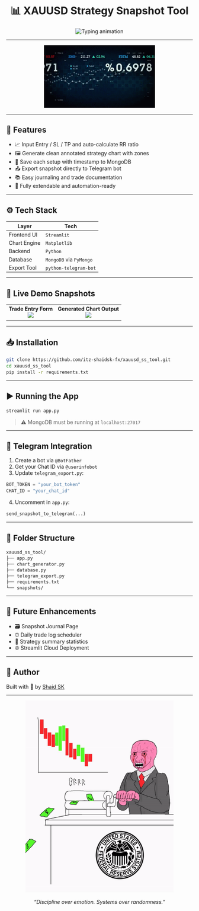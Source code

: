 
<h1 align="center">📊 XAUUSD Strategy Snapshot Tool</h1>

<p align="center">
  <img src="https://readme-typing-svg.herokuapp.com?font=Fira+Code&size=22&pause=1000&center=true&vCenter=true&multiline=false&width=600&lines=📈+Trade+Log+Visualizer+for+XAUUSD;⚙️+Entry%2FSL%2FTP+%2B+RR+Calculator;📤+Telegram+Export+%2B+MongoDB+Tracker" alt="Typing animation"/>
</p>

---

<p align="center">
  <img src="https://github.com/ShAiDSk/XAUUSD_Strategy_Snapshot_Tool/blob/main/Trading_GIF__.gif" width="300" alt="Trading chart gif" />
</p>

---

## 🚀 Features

- 📈 Input Entry / SL / TP and auto-calculate RR ratio
- 🖼️ Generate clean annotated strategy chart with zones
- 💾 Save each setup with timestamp to MongoDB
- 📤 Export snapshot directly to Telegram bot
- 📚 Easy journaling and trade documentation
- 🔁 Fully extendable and automation-ready

---

## ⚙️ Tech Stack

| Layer         | Tech                          |
|---------------|-------------------------------|
| Frontend UI   | `Streamlit`                   |
| Chart Engine  | `Matplotlib`                  |
| Backend       | `Python`                      |
| Database      | `MongoDB` via `PyMongo`       |
| Export Tool   | `python-telegram-bot`         |

---

## 📸 Live Demo Snapshots

<table>
<tr>
<td align="center">
  <strong>Trade Entry Form</strong><br>
  <img src="https://via.placeholder.com/350x200.png?text=Form+UI" width="300"/>
</td>
<td align="center">
  <strong>Generated Chart Output</strong><br>
  <img src="https://via.placeholder.com/350x200.png?text=RR+Snapshot+Chart" width="300"/>
</td>
</tr>
</table>

---

## 📥 Installation

```bash
git clone https://github.com/itz-shaidsk-fx/xauusd_ss_tool.git
cd xauusd_ss_tool
pip install -r requirements.txt
```

---

## ▶️ Running the App

```bash
streamlit run app.py
```

> ⚠️ MongoDB must be running at `localhost:27017`

---

## 📲 Telegram Integration

1. Create a bot via `@BotFather`  
2. Get your Chat ID via `@userinfobot`  
3. Update `telegram_export.py`:

```python
BOT_TOKEN = "your_bot_token"
CHAT_ID = "your_chat_id"
```

4. Uncomment in `app.py`:

```python
send_snapshot_to_telegram(...)
```

---

## 📁 Folder Structure

```
xauusd_ss_tool/
├── app.py
├── chart_generator.py
├── database.py
├── telegram_export.py
├── requirements.txt
└── snapshots/
```

---

## 🌱 Future Enhancements

- 🗃️ Snapshot Journal Page
- ⏰ Daily trade log scheduler
- 🧠 Strategy summary statistics
- 🌐 Streamlit Cloud Deployment

---

## 🙌 Author

Built with 💛 by [Shaid SK](https://github.com/shaidsk)

---

<p align="center">
  <img src="https://github.com/ShAiDSk/XAUUSD_Strategy_Snapshot_Tool/blob/main/download.gif" width="400" alt="Trading glowing chart" />
</p>

<p align="center"><em>“Discipline over emotion. Systems over randomness.”</em></p>
